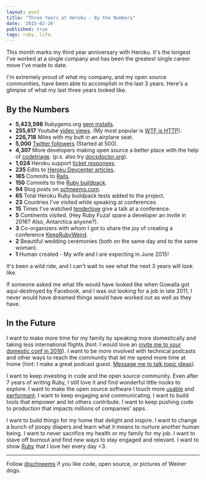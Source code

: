 ```yaml
---
layout: post
title: "Three Years at Heroku - By the Numbers"
date: '2015-02-26'
published: true
tags: ruby, life,
---
```


This month marks my third year anniversary with Heroku. It's the longest I've worked at a single company and has been the greatest single career move I've made to date.

I'm extremely proud of what my company, and my open source communities, have been able to accomplish in the last 3 years. Here's a glimpse of what my last three years looked like.

## By the Numbers

- **5,423,598** Rubygems.org [gem installs](https://rubygems.org/profiles/schneems).
- **255,617** Youtube [video views](https://www.youtube.com/user/schneems). (My most popular is [WTF is HTTP](https://www.youtube.com/watch?v=kGOpY2J31pI)).
- **226,718** Miles with my butt in an airplane seat.
- **5,000** [Twitter followers](https://twitter.com/schneems) (Started at 500).
- **4,307** More developers making open source a better place with the help of [codetriage](http://www.codetriage.com). (p.s. also try [docsdoctor.org](http://docsdoctor.org)).
- **1,024** Heroku support [ticket responses](https://help.heroku.com/).
- **235** Edits to [Heroku Devcenter articles](https://devcenter.heroku.com/).
- **165** Commits to [Rails](http://contributors.rubyonrails.org/contributors/richard-schneeman/commits).
- **150** Commits to the [Ruby buildpack](https://github.com/heroku/heroku-buildpack-ruby/graphs/contributors).
- **94** Blog posts on [schneems.com](http://www.schneems.com).
- **65** Total Heroku Ruby buildpack tests added to the project.
- **23** Countries I've visited while speaking at conferences
- **15** Times I've watched [tenderlove](http://lanyrd.com/profile/tenderlove/) give a talk at a conference.
- **5** Continents visited. (Hey Ruby Fuza! spare a developer an invite in 2016? Also, Antarctica anyone?).
- **3** Co-organizers with whom I got to share the joy of creating a conference [KeepRubyWeird](http://keeprubyweird.com).
- **2** Beautiful wedding ceremonies (both on the same day and to the same woman).
- **1** Human created - My wife and I are expecting in June 2015!

It's been a wild ride, and I can't wait to see what the next 3 years will look like.

If someone asked me what life would have looked like when Gowalla got aqui-destroyed by Facebook, and I was out looking for a job in late 2011, I never would have dreamed things would have worked out as well as they have.

## In the Future

I want to make more time for my family by speaking more domestically and taking less international flights (hint: I would love an <a href="mailto:richard.schneeman+speaking@gmail.com">invite me to your domestic conf in 2016</a>). I want to be more involved with technical podcasts and other ways to reach the community that let me spend more time at home (hint: I make a great podcast guest. <a href="mailto:richard.schneeman+podcasts@gmail.com">Message me to talk topic ideas</a>).

I want to keep investing in code and the open source community.  Even after 7 years of writing Ruby, I still love it and find wonderful little nooks to explore. I want to make the open source software I touch more [usable](http://www.schneems.com/post/31460949407/raise-hell-better-programming-through-error-messages/) and [performant](http://www.schneems.com/2014/11/07/i-ram-what-i-ram.html). I want to keep engaging and communicating. I want to build tools that empower and let others contribute. I want to keep pushing code to production that impacts millions of companies' apps.

I want to build things for my home that delight and inspire. I want to change a bunch of poopy diapers and learn what it means to nurture another human being. I want to never sacrifice my health or my family for my job. I want to stave off burnout and find new ways to stay engaged and relevant. I want to show [Ruby](https://twitter.com/rubyku) that I love her every day <3.

---
Follow [@schneems](https://twitter.com/schneems) if you like code, open source, or pictures of Weiner dogs.

